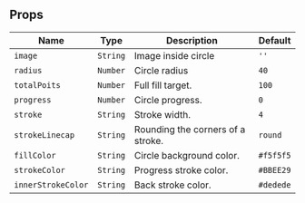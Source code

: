 ## Props

| Name            | Type            | Description                                | Default                      |
| --------------- | --------------- | ------------------------------------------ | ---------------------------- |
| `image`         | `String`        | Image inside circle   | `''` |
| `radius`        | `Number`        | Circle radius | `40` |
| `totalPoits`    | `Number`        | Full fill target. | `100` |
| `progress`      | `Number`        | Circle progress. | `0` |
| `stroke`        | `String`        | Stroke width. | `4` |
| `strokeLinecap` | `String`        | Rounding the corners of a stroke. | `round` |
| `fillColor`     | `String`        | Circle background color. | `#f5f5f5` |
| `strokeColor`   | `String`        | Progress stroke color. | `#BBEE29` |
| `innerStrokeColor` | `String`     | Back stroke color. | `#dedede` |
